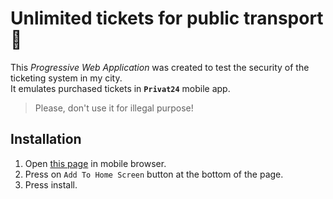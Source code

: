 # Unlimited tickets for public transport 🚎

This *Progressive Web Application* was created to test the security of the ticketing system in my city. \
It emulates purchased tickets in **`Privat24`** mobile app.

> Please, don't use it for illegal purpose!

## Installation
1. Open [this page](https://kovart.github.io/public-transport-tickets/) in mobile browser.
2. Press on `Add To Home Screen` button at the bottom of the page.
3. Press install.
